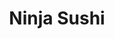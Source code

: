 ---
layout: place
title: "Ninja Sushi"
permalink: /hawaii/kaneohe/ninja-sushi.html
stateAbbr: HI
stateName: Hawaii
cityName: Kaneohe
seo:
  name: "Ninja Sushi"
  type: Restaurant
  links: null
description: "Ninja Sushi serves delicious sushi in Kaneohe, Hawaii. Try fresh Japanese dishes for a great dining experience. "
place_id: ChIJ4-peB_lqAHwRO0mC-4JZzjU
photos:
  - name: >-
      places/ChIJ4-peB_lqAHwRO0mC-4JZzjU/photos/AeeoHcJQwicRy8IsWHbvGAujLJa4otdt_9Dlosx91Lhy7VCIjKzST4KDDVFGnQ8V51G5XYwJ-dho1qn6ksKq3cmItmyPXnM9nkOPA5dqjhlC9j5vIB6CnqtYdGjd9Qfrc4d3ekSZTS9S9nHoqVfJ2tMzJdeoxmmJd7_9wF6rOH8Zcfa7DX6IEaFfqio2e9FteWDWK-aInwMCa4FU6A8i9PIuRNTDNCD1LhwOK2I-ZxMg0uX_bbz2ORpjuh4CcNw7MSGMY6M-0k_i4d5JHPKz24hx2o35s2v9MmlncofctqW5So-YJeO0POQIwrRnEyVWSmUn4kVrsW7Q4vMCjq-SiK11ggMsQdmwTLroP7GM7Lv_C1TLOAs22wzHyXlsZDjNrbfS-gkQxJeEuy4yAvmgqLZPKfhxJsbS4no-u8IYF5xGeF1_ZxWu
    widthPx: 4032
    heightPx: 2268
    authorAttributions:
      - displayName: 楊承淵
        uri: https://maps.google.com/maps/contrib/107906279211619646321
        photoUri: >-
          https://lh3.googleusercontent.com/a/ACg8ocKmyLVII2U593XF__UljDa9NVTwBoByarwHr29w9qeOeUEvjQ=s100-p-k-no-mo
    flagContentUri: >-
      https://www.google.com/local/imagery/report/?cb_client=maps_api_places.places_api&image_key=!1e10!2sCIHM0ogKEICAgICHw9L54AE&hl=en-US
    googleMapsUri: >-
      https://www.google.com/maps/place//data=!3m4!1e2!3m2!1sCIHM0ogKEICAgICHw9L54AE!2e10!4m2!3m1!1s0x7c006af9075eeae3:0x35ce5982fb82493b
  - name: >-
      places/ChIJ4-peB_lqAHwRO0mC-4JZzjU/photos/AeeoHcKY23gysI7W6wEOLRU-GpsxII2F20Gtj9NtNi_AQ0RXtRWJOdECQN2UMtbolSd74pieCkmNuBspsUBITPJyiJsil3XQiyE7P-3R0A-cXHZhzuwzRx9QvQqTCBct-ybHfVeD24A8B3KKNIJlpvzBeIXAPL_Jpw2SCvecIE0qQUBEVZMqk1XJrivu3fj0u2gtVE38ZVZzsaGcjbgaMShhZ3Z8_2TBEWNTbj7O1xmRDz3tUy4yPRVsfugWcE88hJLOmeaaCB_3V3GkNIb_BJZ9nSNCtgziLkXJTE2PNhjRqe9gIldqPe9RPBQnqQKWGQwH8D0iEkddIMyIRq9UcZgpdfniaek6jqigjUc5uf3JyOleS_wZmZgSYvMHckwWecBEU85wWpTEAxVLRF-nSnpWUKv8H4wfYsdaoe_g9mFqAl0VPOXY
    widthPx: 4032
    heightPx: 3024
    authorAttributions:
      - displayName: Benny Fontillas
        uri: https://maps.google.com/maps/contrib/116143731112274591924
        photoUri: >-
          https://lh3.googleusercontent.com/a-/ALV-UjXKMSCuKh-oO_shyYih0-O1vprhULwlKe3JlbNC3KO23EXwODLVeA=s100-p-k-no-mo
    flagContentUri: >-
      https://www.google.com/local/imagery/report/?cb_client=maps_api_places.places_api&image_key=!1e10!2sCIHM0ogKEICAgIDs3LvTqAE&hl=en-US
    googleMapsUri: >-
      https://www.google.com/maps/place//data=!3m4!1e2!3m2!1sCIHM0ogKEICAgIDs3LvTqAE!2e10!4m2!3m1!1s0x7c006af9075eeae3:0x35ce5982fb82493b
  - name: >-
      places/ChIJ4-peB_lqAHwRO0mC-4JZzjU/photos/AeeoHcIer3RcKzM3ADM0uOa8yy4_lxceEagGsokaWYPQ2MIyejq5WnJ2NPMd1SuVLqHWkS5OxsL-8i6_Py_ViOsGAv2eVVwyPMTn04Jtnwx6WmssTC3ZyxwOfl1Uj1M_GHNGSm0IOhEmKtVMq2ij2cufuIiJi2ecHQ22B57u7v65YaBIyXaX4uRVirmmXUAVWFbEgG4Wa98_4B8_-rZtBu4BC9P-fGG3L8aRcQRO19Ggdzzu9YO61hOY95XN4n_9vgUazkys9qCO8aLBl46TXYgz50SJgiciZc5nQE0sWEfONfx0QQYY2clejEHgL3mvXmwNuE37-EmPpwtcOPNg8ydD7ronPP6HOu_23CaQX-XoQImqWGgzgSsyAzHkmQQgo5d0XqViuH1ak9TsNGp1ud3uFBhaHVW2vTZWFAh_NpkVqbbl_jI
    widthPx: 3000
    heightPx: 3000
    authorAttributions:
      - displayName: cams o
        uri: https://maps.google.com/maps/contrib/115973189790313817501
        photoUri: >-
          https://lh3.googleusercontent.com/a/ACg8ocI0JhWoe15hWQl7dVYEHmk7E6NjEVJYvcjIJB9IC4cjTDH0gIIq=s100-p-k-no-mo
    flagContentUri: >-
      https://www.google.com/local/imagery/report/?cb_client=maps_api_places.places_api&image_key=!1e10!2sCIHM0ogKEICAgICOguDX3QE&hl=en-US
    googleMapsUri: >-
      https://www.google.com/maps/place//data=!3m4!1e2!3m2!1sCIHM0ogKEICAgICOguDX3QE!2e10!4m2!3m1!1s0x7c006af9075eeae3:0x35ce5982fb82493b
  - name: >-
      places/ChIJ4-peB_lqAHwRO0mC-4JZzjU/photos/AeeoHcLMW9DVJOWDphy250gVHNDvhvKGO6nngYVzLiQx7fka5DMqeMa_kZ95miR9vnOSPJJTNrCp4YGAUyKIHBLzrvWLdzMRzEujr9QuaFv7Po1Tb0eCQeorpiTobE9Vr0N9XrW0sF-LJxHFhv9PM95-2foUku0PKprgr_rl6bmVlATka41eF8z2kOK6s0lHqNpKAIL1nkN9IVkO8FvVEYqA1eCrQfD6NbYblkBG_3VvuI2NrqrRxT82BnYuH7c4_bGUYcfhHcgGbxPc2I6rN2dDIYujOoRxL2A3G2bnY-aI5QwpfwMcGrjVY4CK6H88HE4HxECuqz3QTtH6NCCvrLxBaWq1XsKBk5LCrzBRpdTmsYUyyPrwtnY9JebLaDuWsPGHTwFM1FiiPC1PhAQfUqk4h-0guPkxQsCoR5lzGOeFfZyFAkcU
    widthPx: 3024
    heightPx: 4032
    authorAttributions:
      - displayName: Eri Faagai
        uri: https://maps.google.com/maps/contrib/106646437601758752625
        photoUri: >-
          https://lh3.googleusercontent.com/a-/ALV-UjXUnBmPXxOE9rDENsgSRk9IOjtz8jE20Mjxsvn62VjGqsWVQxQikg=s100-p-k-no-mo
    flagContentUri: >-
      https://www.google.com/local/imagery/report/?cb_client=maps_api_places.places_api&image_key=!1e10!2sCIHM0ogKEICAgICO9cCKmQE&hl=en-US
    googleMapsUri: >-
      https://www.google.com/maps/place//data=!3m4!1e2!3m2!1sCIHM0ogKEICAgICO9cCKmQE!2e10!4m2!3m1!1s0x7c006af9075eeae3:0x35ce5982fb82493b
  - name: >-
      places/ChIJ4-peB_lqAHwRO0mC-4JZzjU/photos/AeeoHcKACAlYxFbVcgmcTe_8s7_io4PM9QsAtLTq31h0B7R1xWkZggcqJTGAwCagfZTUd-Xpk8rtwB_KC5z6S6PXAm-LuLYAdQ9UEQeansxCmLD37V9baSb8N2zWYDG2SKlCE0pFOF1R5lbb1PZdFJbTLV08IjmtRf77XMdxFngH5ykhkil4OBM38mBGIda44uIhrEDT5_ob5fWYEbt1YHA55iGkYNjPXJGJyctlc0JbjDbRi2v9-Iueex-K_TcHnTfdpAeCFL5Nw6tq1eyrRF0-FsaBK6AWce_wDw2lfZ-uSy0gnBVtmsOk-qkwCM-HQjZs9WOhb4cUQhVp-TG1iNcjJiFFtVp1GM0Jcs96J10JfWdZTY_3qo2sK-LsELWeQ2smPmEZI7Tv5MtU0BDqDWQdHkWQHDve9UJ9Gz1of-sHXiU2ZA
    widthPx: 1960
    heightPx: 4032
    authorAttributions:
      - displayName: Moana Piena
        uri: https://maps.google.com/maps/contrib/113420274195404586257
        photoUri: >-
          https://lh3.googleusercontent.com/a-/ALV-UjVZoX0tyCNe2IzeYdMwuiuQP6qKaPgmGZTrd8T61Av4p_ooCZlYhw=s100-p-k-no-mo
    flagContentUri: >-
      https://www.google.com/local/imagery/report/?cb_client=maps_api_places.places_api&image_key=!1e10!2sCIHM0ogKEICAgICk6em3Bw&hl=en-US
    googleMapsUri: >-
      https://www.google.com/maps/place//data=!3m4!1e2!3m2!1sCIHM0ogKEICAgICk6em3Bw!2e10!4m2!3m1!1s0x7c006af9075eeae3:0x35ce5982fb82493b
  - name: >-
      places/ChIJ4-peB_lqAHwRO0mC-4JZzjU/photos/AeeoHcK2ZtVloZNJxLEHqWnFUX8ww3XoWkKHwU90UuzuuQbjW6_ZovQUzwqNfu6pKEmeV_QOLLdlcTEdYWOI2K6YoE3oh9eGe3RjMflHdPm4lbxeM7hIwVqPFh0rkSb-WiYIxwdYLm64RAS7wnReTSg1YurvSJyGUnHBwDXSrFHZsOe2sTEvTed86ypgUbZN3ZA6jNNs3WlnxvO67fP1hPfSxBEK7we75RakvteboQQyZ-P-tIYt1xH0-13rxV_VF_LsxoREOhLxKHDFA8SBtFjp7pVVSFgOrkQ_NjPjNqYbRbQz1yg25e81b6UyzrD1zoNzUIqbU02_842-LiqPJnn0ZPUQRT7WyRPBTES2MJm84Tk5QXHffLFq85D3o7qGEzU_qgJm0PD1tCNpxWmzkhLkeNE8FEjhSKm-ZH3j0FjTk8ly65Y
    widthPx: 3000
    heightPx: 4000
    authorAttributions:
      - displayName: Davina Sanders
        uri: https://maps.google.com/maps/contrib/100154891114088911922
        photoUri: >-
          https://lh3.googleusercontent.com/a/ACg8ocJ1MxkjozG9GA0FA57vpQbWM4r4QxiEa8EG0aGtGwWi7HOHxw=s100-p-k-no-mo
    flagContentUri: >-
      https://www.google.com/local/imagery/report/?cb_client=maps_api_places.places_api&image_key=!1e10!2sCIHM0ogKEICAgICmtKOI9QE&hl=en-US
    googleMapsUri: >-
      https://www.google.com/maps/place//data=!3m4!1e2!3m2!1sCIHM0ogKEICAgICmtKOI9QE!2e10!4m2!3m1!1s0x7c006af9075eeae3:0x35ce5982fb82493b
  - name: >-
      places/ChIJ4-peB_lqAHwRO0mC-4JZzjU/photos/AeeoHcKenBlboSux_wRwZveqY1V4qvGwKTKRIFNnIns5Bp_DbSVgqCLUacxIaZVWYRBSXkl9qXldWW2w_LBenoYOPqjPhYcFScDlVolH8pgbM2ltuhldV4ePqODS_90YKCx6lTIlrKv0CVP_gRJD9wAaF4vxdS3uuFuNXDILMgC4hewYF0_c8TBO4jneobZK63M5d05SQ5mbdfFxSAGLCrGl6MJXKdgxI7S20_xY9QpJ6ovihbRQNX_PAiou8KwyZmzcSgHbXeLUEr_IKDZWUd1QihFBJrvgv9-eTl04r6WFZnPoagc_gGyUzf8OXxzFRqlIltHoFaRZHcRyhQkFT7oVAecbvGCLKzM09--WgWN9Of_IyjW6fLXTAJU_4EuqrR5cd66h3KgEj90VsNG2ADVWSLs_UqEBG8TuUAFTGke-Qd3kFKem
    widthPx: 2620
    heightPx: 4656
    authorAttributions:
      - displayName: J Huihui
        uri: https://maps.google.com/maps/contrib/108771354543960463940
        photoUri: >-
          https://lh3.googleusercontent.com/a-/ALV-UjX-YxmE6WXOt7ZXun1GodHrebuFa6mok1v_6KR5P5b6kXMV6Wk9zg=s100-p-k-no-mo
    flagContentUri: >-
      https://www.google.com/local/imagery/report/?cb_client=maps_api_places.places_api&image_key=!1e10!2sCIHM0ogKEICAgIDkkMC8ngE&hl=en-US
    googleMapsUri: >-
      https://www.google.com/maps/place//data=!3m4!1e2!3m2!1sCIHM0ogKEICAgIDkkMC8ngE!2e10!4m2!3m1!1s0x7c006af9075eeae3:0x35ce5982fb82493b
  - name: >-
      places/ChIJ4-peB_lqAHwRO0mC-4JZzjU/photos/AeeoHcKM_S7PjZE70xaFTfqn_g0YJjcOtCru3jfbr2wny6FJ5qhxVnRwMsSi58gsYzFLZxxD3e_ge-76YUTlT-Zy0ECclIBc9oecm9VTQZGkl8TCsZwA5MoojLgDfJuRY2drLDd5BUzqVtIAN0wXZcDZSzbaeaOCU6hx3JJIewS2S2Mqe9BoderbqUi8LcGBuWKnYxHgsKLFiahEViSpTloHHLXeBDc-r6EUyPyzj5MsTrvpb07Uhn7DID4EvSc9XDw4e2Vo4o4PwgTq_oV_bMkgf_ItY8OJEkmV4fDBPI2B9jjetPURldTLMOa36LKnpEPHc_9nGOHRfCVzXl4kVggb1h7Mn4F9Gdjf7WdTozr6tsizK28BjLsgKgguDS5mhZfLxVwPkF2yZ5OzNNlfAZq450ci049EmJ9jh98qgt46tGatUQ
    widthPx: 3000
    heightPx: 4000
    authorAttributions:
      - displayName: Davina Sanders
        uri: https://maps.google.com/maps/contrib/100154891114088911922
        photoUri: >-
          https://lh3.googleusercontent.com/a/ACg8ocJ1MxkjozG9GA0FA57vpQbWM4r4QxiEa8EG0aGtGwWi7HOHxw=s100-p-k-no-mo
    flagContentUri: >-
      https://www.google.com/local/imagery/report/?cb_client=maps_api_places.places_api&image_key=!1e10!2sCIHM0ogKEICAgICmtKOIDQ&hl=en-US
    googleMapsUri: >-
      https://www.google.com/maps/place//data=!3m4!1e2!3m2!1sCIHM0ogKEICAgICmtKOIDQ!2e10!4m2!3m1!1s0x7c006af9075eeae3:0x35ce5982fb82493b
  - name: >-
      places/ChIJ4-peB_lqAHwRO0mC-4JZzjU/photos/AeeoHcLLWEtrvXNH1Ed7YAlYrNOTx4-Jo_8aKoPkcnu1enWRecI6x9eQsF5bhjL02qSKkqUY31OXTE2ksHzNOHK8-f9qtpHlUueeEPeQkOL2hFkUn9xIbDMNIsoDZcqiJHGhvaDPZvCANFF-LIvKbPgnnrVriPyTUvjz95z1mMLJEjrLKhxQsYjifuQPK7uC5vH8eu66rEsX65ApNUzVDryk3sQVuX5kODI1mGjM6V5dmI8-Al_R99Ke1zuEBCM3qVcxpCSKzjLkuAOa2q_1ZwMK9n9uD43lyIKc-2auvK3DlYW7v2p2eHHBVvMQl3GIyaHPifT4ryKqDmrX7iBgGSDKeYMJCmxDRWMtpMD8HplX2X1ovbVdhP-FPU_4-rwoo-N4dJ9Q7G5KfvIn5VA4zAstvJ2CMz45-LTxBKOGgHZV48mDcn3B
    widthPx: 3024
    heightPx: 4032
    authorAttributions:
      - displayName: Uilani Luis
        uri: https://maps.google.com/maps/contrib/116397920649660882609
        photoUri: >-
          https://lh3.googleusercontent.com/a/ACg8ocI3XtAX9DHrWlYdQlW3nS9BmOi568rBYZ4Ufii-Tozcwcj1eQ=s100-p-k-no-mo
    flagContentUri: >-
      https://www.google.com/local/imagery/report/?cb_client=maps_api_places.places_api&image_key=!1e10!2sCIHM0ogKEICAgIDyvty6vgE&hl=en-US
    googleMapsUri: >-
      https://www.google.com/maps/place//data=!3m4!1e2!3m2!1sCIHM0ogKEICAgIDyvty6vgE!2e10!4m2!3m1!1s0x7c006af9075eeae3:0x35ce5982fb82493b
  - name: >-
      places/ChIJ4-peB_lqAHwRO0mC-4JZzjU/photos/AeeoHcIKem17RAzZdePlu9fKG4IcfYTdTkLgMPTf9jJ50jQ-GdDaWH2C1hK0cCZv4Ne_NPFdkOJwErenNa8VW9zFI6lyJht_-LJ8hSDCAgn4LaX-g9x54aZJleQLD-xa1LteoOEVROdBeg3w6VFmmn2prK3roNdtZF1WvtTmxLRLIrbYsXxlnCjKPIs0ssruaTdNNOjATyQaXPMRKZ3t2aTHM3pYi25iS14kU2DMUTpIv3x_6bF2hp9CUeLCt-DBJBXMy_u6TetIY9Ztur5zUQRvzL_dFrIzpIiJ_W_OVJL1qTnn0RsKj1B_0vZIkf_Om6ySK906hAHDPLlnFd-S6HUBQbWOzBF18SvnsIzJsU13a7ZbKhUAFV06a_qTeQx26VXIACLBthR-vQpxF2FP82fbB0ssIKNa4T1WUd4aTmaEGrklFA
    widthPx: 1920
    heightPx: 1080
    authorAttributions:
      - displayName: Moana Piena
        uri: https://maps.google.com/maps/contrib/113420274195404586257
        photoUri: >-
          https://lh3.googleusercontent.com/a-/ALV-UjVZoX0tyCNe2IzeYdMwuiuQP6qKaPgmGZTrd8T61Av4p_ooCZlYhw=s100-p-k-no-mo
    flagContentUri: >-
      https://www.google.com/local/imagery/report/?cb_client=maps_api_places.places_api&image_key=!1e10!2sCIHM0ogKEICAgIDEutqtBg&hl=en-US
    googleMapsUri: >-
      https://www.google.com/maps/place//data=!3m4!1e2!3m2!1sCIHM0ogKEICAgIDEutqtBg!2e10!4m2!3m1!1s0x7c006af9075eeae3:0x35ce5982fb82493b
address: '46-056 Kamehameha Hwy #231, Kaneohe, HI 96744, USA'
street: '46-056 Kamehameha Hwy #231'
city: Kaneohe
state: HI
zip: '96744'
country: USA
neighborhood: null
latitude: '21.419602'
longitude: '-157.805499'
accessibility_options:
  wheelchairAccessibleParking: true
  wheelchairAccessibleEntrance: true
  wheelchairAccessibleSeating: true
business_status: OPERATIONAL
name: Ninja Sushi
google_maps_links:
  directionsUri: >-
    https://www.google.com/maps/dir//''/data=!4m7!4m6!1m1!4e2!1m2!1m1!1s0x7c006af9075eeae3:0x35ce5982fb82493b!3e0
  placeUri: https://maps.google.com/?cid=3877134748312815931
  writeAReviewUri: >-
    https://www.google.com/maps/place//data=!4m3!3m2!1s0x7c006af9075eeae3:0x35ce5982fb82493b!12e1
  reviewsUri: >-
    https://www.google.com/maps/place//data=!4m4!3m3!1s0x7c006af9075eeae3:0x35ce5982fb82493b!9m1!1b1
  photosUri: >-
    https://www.google.com/maps/place//data=!4m3!3m2!1s0x7c006af9075eeae3:0x35ce5982fb82493b!10e5
primary_type: Sushi Restaurant
opening_hours:
  regular: null
  current: null
secondary_opening_hours:
  regular:
    weekdayDescriptions: null
    type: null
  current:
    weekdayDescriptions: null
    type: null
phone: null
price_level: null
price_range: null
rating: null
rating_count: 0
website: null
reviews: null
parking_options: null
payment_options: null
allow_dogs: null
curbside_pickup: null
delivery: null
dine_in: null
good_for_children: null
good_for_groups: null
good_for_sports: null
live_music: null
menu_for_children: null
outdoor_seating: null
reservable: null
restroom: null
serves_beer: null
serves_breakfast: null
serves_brunch: null
serves_cocktails: null
serves_coffee: null
serves_dinner: null
serves_dessert: null
serves_lunch: null
serves_vegetarian_food: null
serves_wine: null
takeout: null
summary: null

---